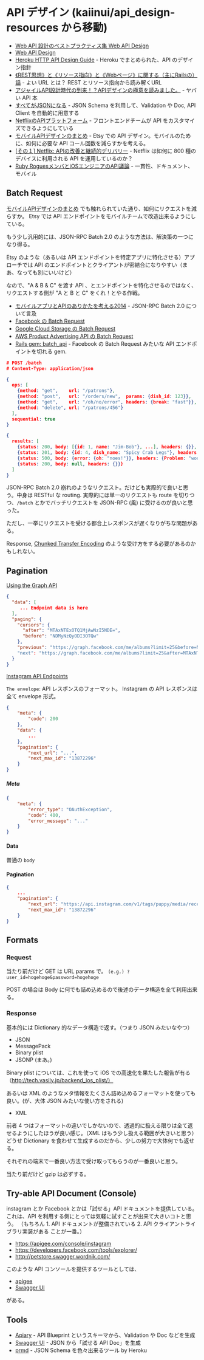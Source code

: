 API デザイン (kaiinui/api_design-resources から移動)
====================

- [Web API 設計のベストプラクティス集 Web API Design](http://d.hatena.ne.jp/cou929_la/20130121/1358776754)
- [Web API Design](http://offers.apigee.com/web-api-design-ebook/)
- [Heroku HTTP API Design Guide](https://github.com/interagent/http-api-design) - Heroku でまとめられた、API のデザイン指針
- [《REST思想》と《リソース指向》と《Webページ》に関する（主にRailsの）話](http://qiita.com/tkawa/items/9bd50e80cfe354062dfb) - よい URL とは？ REST とリソース指向から読み解くURL
- [アジャイルAPI設計時代の到来！？APIデザインの極意を読みました。](http://kozake.hatenablog.com/entry/2014/08/03/232443) - ヤバい API 本
- [すべてがJSONになる](http://r7kamura.hatenablog.com/entry/2014/06/10/023433) - JSON Schema を利用して、Validation や Doc, API Client を自動的に用意する
- [NetflixのAPIプラットフォーム](http://wazanova.jp/items/1114) - フロントエンドチームが API をカスタマイズできるようにしている
- [モバイルAPIデザインのまとめ](http://wazanova.jp/items/1283) - Etsy での API デザイン。モバイルのために、如何に必要な API コール回数を減らすかを考える。
- [\[その１\] Netflix: APIの改善と継続的デリバリー](http://wazanova.jp/items/678) - Netflix は如何に 800 種のデバイスに利用される API を運用しているのか？
- [Ruby RoguesメンバとiOSエンジニアのAPI議論](http://wazanova.jp/items/1211) - 一貫性、ドキュメント、モバイル

Batch Request
---

[モバイルAPIデザインのまとめ](http://wazanova.jp/items/1283) でも触れられていた通り、如何にリクエストを減らすか。
Etsy では API エンドポイントをモバイルチームで改造出来るようにしている。

もう少し汎用的には、JSON-RPC Batch 2.0 のような方法は、解決策の一つになり得る。

Etsy のような（あるいは API エンドポイントを特定アプリに特化させる）アプローチでは API のエンドポイントとクライアントが密結合になりやすい（まあ、なっても別にいいけど）

なので、"A & B & C" を渡す API 、とエンドポイントを特化させるのではなく、リクエストする側が "A と B と C" をくれ！とやる作戦。

- [モバイルアプリとAPIのありかたを考える2014](https://speakerdeck.com/ar_tama/mobairuapuritoapifalsearikatawokao-eru2014) - JSON-RPC Batch 2.0 について言及
- [Facebook の Batch Request](https://developers.facebook.com/docs/graph-api/making-multiple-requests)
- [Google Cloud Storage の Batch Request](https://developers.google.com/storage/docs/json_api/v1/how-tos/batch)
- [AWS Product Advertising API の Batch Request](http://docs.aws.amazon.com/AWSECommerceService/latest/DG/BatchRequests.html)
- [Rails gem: batch_api](https://github.com/arsduo/batch_api) - Facebook の Batch Request みたいな API エンドポイントを切れる gem.

```json
# POST /batch
# Content-Type: application/json

{
  ops: [
    {method: "get",    url: "/patrons"},
    {method: "post",   url: "/orders/new",  params: {dish_id: 123}},
    {method: "get",    url: "/oh/no/error", headers: {break: "fast"}},
    {method: "delete", url: "/patrons/456"}
  ],
  sequential: true
}
```

```json
{
  results: [
    {status: 200, body: [{id: 1, name: "Jim-Bob"}, ...], headers: {}},
    {status: 201, body: {id: 4, dish_name: "Spicy Crab Legs"}, headers: {}},
    {status: 500, body: {error: {oh: "noes!"}}, headers: {Problem: "woops"}},
    {status: 200, body: null, headers: {}}}
  ]
}
```

JSON-RPC Batch 2.0 崩れのようなリクエスト。だけども実際的で良いと思う。中身は RESTful な routing.
実際的には単一のリクエストも route を切りつつ、`/batch` とかでバッチリクエストを JSON-RPC (風) に受けるのが良いと思った。

ただし、一挙にリクエストを受ける都合上レスポンスが遅くなりがちな問題がある。

Response, [Chunked Transfer Encoding](http://en.wikipedia.org/wiki/Chunked_transfer_encoding) のような受け方をする必要があるのかもしれない。

Pagination
---

[Using the Graph API](https://developers.facebook.com/docs/graph-api/using-graph-api/v2.1)

```json
{
  "data": [
     ... Endpoint data is here
  ],
  "paging": {
    "cursors": {
      "after": "MTAxNTExOTQ1MjAwNzI5NDE=",
      "before": "NDMyNzQyODI3OTQw"
    },
    "previous": "https://graph.facebook.com/me/albums?limit=25&before=NDMyNzQyODI3OTQw"
    "next": "https://graph.facebook.com/me/albums?limit=25&after=MTAxNTExOTQ1MjAwNzI5NDE="
  }
}
```

[Instagram API Endpoints](http://instagram.com/developer/endpoints/)

`The envelope`: API レスポンスのフォーマット。 Instagram の API レスポンスは全て envelope 形式。

```json
{
    "meta": {
        "code": 200
    },
    "data": {
        ...
    },
    "pagination": {
        "next_url": "...",
        "next_max_id": "13872296"
    }
}
```

##### Meta

```json
{
    "meta": {
        "error_type": "OAuthException",
        "code": 400,
        "error_message": "..."
    }
}
```

#### Data

普通の `body`

#### Pagination

```json
{
    ...
    "pagination": {
        "next_url": "https://api.instagram.com/v1/tags/puppy/media/recent?access_token=fb2e77d.47a0479900504cb3ab4a1f626d174d2d&max_id=13872296",
        "next_max_id": "13872296"
    }
}
```

Formats
---

### Request

当たり前だけど GET は URL params で。 `(e.g.) ?user_id=hogehoge&password=hogehoge`

POST の場合は Body に何でも詰め込めるので後述のデータ構造を全て利用出来る。

### Response

基本的には Dictionary 的なデータ構造で返す。（つまり JSON みたいなやつ）

- JSON
- MessagePack
- Binary plist
- JSONP (まあ。)

Binary plist については、これを使って iOS での高速化を果たした報告が有る（http://tech.vasily.jp/backend_ios_plist/）

あるいは XML のようなメタ情報をたくさん詰め込めるフォーマットを使っても良い。(が、大体 JSON みたいな使い方をされる)

- XML

前者 4 つはフォーマットの違いでしかないので、透過的に扱える限りは全て返せるようにしたほうが良い感じ。（XML はもう少し扱える範囲が大きいと思う）
どうせ Dictionary を食わせて生成するのだから、少しの努力で大体何でも返せる。

それぞれの端末で一番良い方法で受け取ってもらうのが一番良いと思う。

当たり前だけど gzip は必ずする。

Try-able API Document (Console)
---

instagram とか Facebook とかは「試せる」API ドキュメントを提供している。
これは、API を利用する側にとっては気軽に試すことが出来て大きいコトと思う。
（もちろん 1. API ドキュメントが整備されている 2. API クライアントライブラリ実装がある ことが一番。）

- https://apigee.com/console/instagram
- https://developers.facebook.com/tools/explorer/
- http://petstore.swagger.wordnik.com/

このような API コンソールを提供するツールとしては、

- [apigee](https://apigee.com/)
- [Swagger UI](https://github.com/wordnik/swagger-ui)

がある。

Tools
---

- [Apiary](http://apiary.io/) - API Blueprint というスキーマから、Validation や Doc などを生成
- [Swagger UI](https://github.com/wordnik/swagger-ui) - JSON から「試せる API Doc」を生成
- [prmd](https://github.com/interagent/prmd) - JSON Schema を色々出来るツール by Heroku
